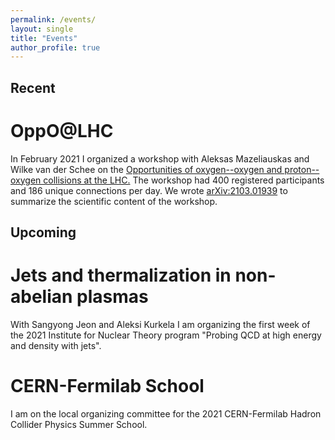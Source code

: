 ```yaml
---
permalink: /events/
layout: single
title: "Events"
author_profile: true
---
```


## Recent

# OppO@LHC
In February 2021 I organized a workshop with Aleksas Mazeliauskas and Wilke van der Schee on the <a href="https://indico.cern.ch/event/975877/" target="_blank">Opportunities of oxygen--oxygen and proton--oxygen collisions at the LHC.</a> The workshop had 400 registered participants and 186 unique connections per day. We wrote <a href="https://arxiv.org/abs/2103.01939" target="_blank">arXiv:2103.01939</a> to summarize the scientific content of the workshop. 

## Upcoming

# Jets and thermalization in non-abelian plasmas
With Sangyong Jeon and Aleksi Kurkela I am organizing the first week of the 2021 Institute for Nuclear Theory program "Probing QCD at high energy and density with jets".

# CERN-Fermilab School
I am on the local organizing committee for the 2021 CERN-Fermilab Hadron Collider Physics Summer School.